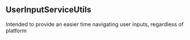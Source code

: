 ## UserInputServiceUtils
Intended to provide an easier time navigating user inputs, regardless of platform